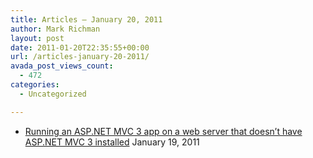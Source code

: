 ```yaml
---
title: Articles – January 20, 2011
author: Mark Richman
layout: post
date: 2011-01-20T22:35:55+00:00
url: /articles-january-20-2011/
avada_post_views_count:
  - 472
categories:
  - Uncategorized

---
```

  * [Running an ASP.NET MVC 3 app on a web server that doesn’t have ASP.NET MVC 3 installed][1]
January 19, 2011 </ul>

 [1]: http://weblogs.asp.net/scottgu/archive/2011/01/18/running-an-asp-net-mvc-3-app-on-a-web-server-that-doesn-t-have-asp-net-mvc-3-installed.aspx